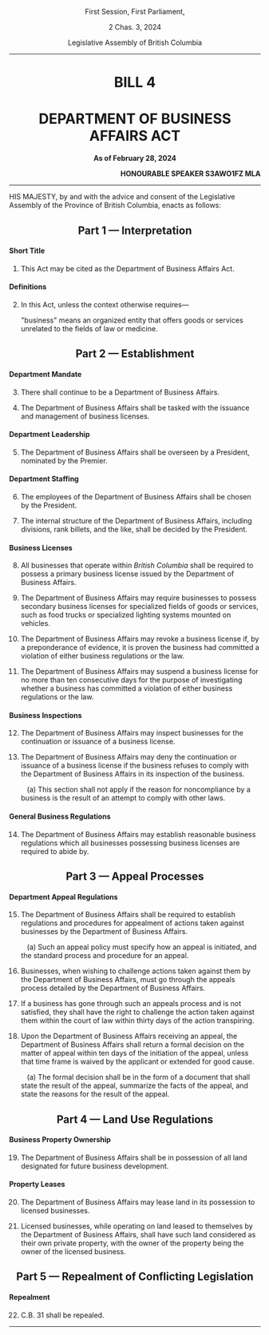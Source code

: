 <div align="center">

First Session, First Parliament,

2 Chas. 3, 2024

Legislative Assembly of British Columbia

<hr/>

<h1>BILL 4</h1>
<h1>DEPARTMENT OF BUSINESS AFFAIRS ACT</h1>

**As of February 28, 2024**

</div>

<div align="right">

**HONOURABLE SPEAKER S3AWO1FZ MLA**<br/>

</div>

<hr/>

HIS MAJESTY, by and with the advice and consent of the Legislative Assembly of the Province of British Columbia, enacts as follows:

<div align="center">
<h2>Part 1 — Interpretation</h2>
</div>

#### Short Title

1. This Act may be cited as the Department of Business Affairs Act.

#### Definitions

2. In this Act, unless the context otherwise requires—
    
    "business" means an organized entity that offers goods or services unrelated to the fields of law or medicine.

<div align="center">
<h2>Part 2 — Establishment</h2>
</div>

#### Department Mandate

3. There shall continue to be a Department of Business Affairs.

4. The Department of Business Affairs shall be tasked with the issuance and management of business licenses.

#### Department Leadership

5. The Department of Business Affairs shall be overseen by a President, nominated by the Premier.

#### Department Staffing

6. The employees of the Department of Business Affairs shall be chosen by the President.

7. The internal structure of the Department of Business Affairs, including divisions, rank billets, and the like, shall be decided by the President.

#### Business Licenses

8. All businesses that operate within *British Columbia* shall be required to possess a primary business license issued by the Department of Business Affairs.

9. The Department of Business Affairs may require businesses to possess secondary business licenses for specialized fields of goods or services, such as food trucks or specialized lighting systems mounted on vehicles.

10. The Department of Business Affairs may revoke a business license if, by a preponderance of evidence, it is proven the business had committed a violation of either business regulations or the law.

11. The Department of Business Affairs may suspend a business license for no more than ten consecutive days for the purpose of investigating whether a business has committed a violation of either business regulations or the law.

#### Business Inspections

12. The Department of Business Affairs may inspect businesses for the continuation or issuance of a business license.

13. The Department of Business Affairs may deny the continuation or issuance of a business license if the business refuses to comply with the Department of Business Affairs in its inspection of the business.

    &nbsp;&nbsp;&nbsp;(a) This section shall not apply if the reason for noncompliance by a business is the result of an attempt to comply with other laws.

#### General Business Regulations

14. The Department of Business Affairs may establish reasonable business regulations which all businesses possessing business licenses are required to abide by.


<div align="center">
<h2>Part 3 — Appeal Processes</h2>
</div>

#### Department Appeal Regulations

15. The Department of Business Affairs shall be required to establish regulations and procedures for appealment of actions taken against businesses by the Department of Business Affairs.

    &nbsp;&nbsp;&nbsp;(a) Such an appeal policy must specify how an appeal is initiated, and the standard process and procedure for an appeal.

16. Businesses, when wishing to challenge actions taken against them by the Department of Business Affairs, must go through the appeals process detailed by the Department of Business Affairs.

17. If a business has gone through such an appeals process and is not satisfied, they shall have the right to challenge the action taken against them within the court of law within thirty days of the action transpiring.

18. Upon the Department of Business Affairs receiving an appeal, the Department of Business Affairs shall return a formal decision on the matter of appeal within ten days of the initiation of the appeal, unless that time frame is waived by the applicant or extended for good cause. 

    &nbsp;&nbsp;&nbsp;(a) The formal decision shall be in the form of a document that shall state the result of the appeal, summarize the facts of the appeal, and state the reasons for the result of the appeal.


<div align="center">
<h2>Part 4 — Land Use Regulations</h2>
</div>

#### Business Property Ownership

19. The Department of Business Affairs shall be in possession of all land designated for future business development.

#### Property Leases

20. The Department of Business Affairs may lease land in its possession to licensed businesses.

21. Licensed businesses, while operating on land leased to themselves by the Department of Business Affairs, shall have such land considered as their own private property, with the owner of the property being the owner of the licensed business.

<div align="center">
<h2>Part 5 — Repealment of Conflicting Legislation</h2>
</div>

#### Repealment

22. C.B. 31 shall be repealed.

<hr/>
<div align="center">
